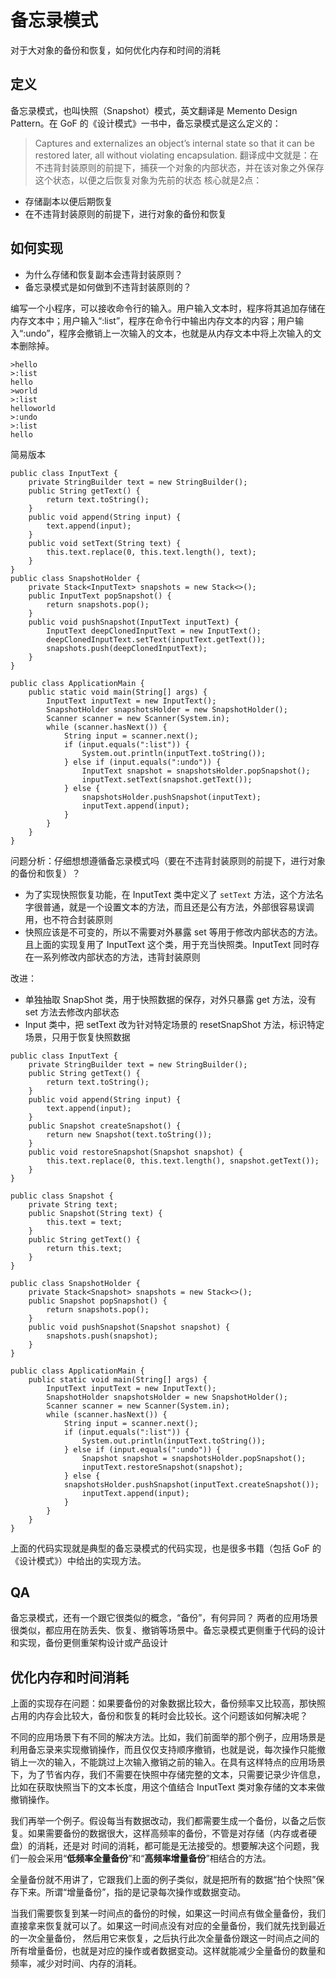 # 备忘录模式

对于大对象的备份和恢复，如何优化内存和时间的消耗

## 定义
备忘录模式，也叫快照（Snapshot）模式，英文翻译是 Memento Design Pattern。在 GoF 的《设计模式》一书中，备忘录模式是这么定义的：
> Captures and externalizes an object’s internal state so that it can be restored later, all without violating encapsulation.
翻译成中文就是：在不违背封装原则的前提下，捕获一个对象的内部状态，并在该对象之外保存这个状态，以便之后恢复对象为先前的状态
核心就是2点：
- 存储副本以便后期恢复
- 在不违背封装原则的前提下，进行对象的备份和恢复

## 如何实现
- 为什么存储和恢复副本会违背封装原则？
- 备忘录模式是如何做到不违背封装原则的？

编写一个小程序，可以接收命令行的输入。用户输入文本时，程序将其追加存储在内存文本中；用户输入“:list”，程序在命令行中输出内存文本的内容；用户输入“:undo”，程序会撤销上一次输入的文本，也就是从内存文本中将上次输入的文本删除掉。
```
>hello
>:list
hello
>world
>:list
helloworld
>:undo
>:list
hello
```
简易版本
```
public class InputText {
    private StringBuilder text = new StringBuilder();
    public String getText() {
        return text.toString();
    }
    public void append(String input) {
        text.append(input);
    }
    public void setText(String text) {
        this.text.replace(0, this.text.length(), text);
    }
}
public class SnapshotHolder {
    private Stack<InputText> snapshots = new Stack<>();
    public InputText popSnapshot() {
        return snapshots.pop();
    }
    public void pushSnapshot(InputText inputText) {
        InputText deepClonedInputText = new InputText();
        deepClonedInputText.setText(inputText.getText());
        snapshots.push(deepClonedInputText);
    }
}

public class ApplicationMain {
    public static void main(String[] args) {
        InputText inputText = new InputText();
        SnapshotHolder snapshotsHolder = new SnapshotHolder();
        Scanner scanner = new Scanner(System.in);
        while (scanner.hasNext()) {
            String input = scanner.next();
            if (input.equals(":list")) {
                System.out.println(inputText.toString());
            } else if (input.equals(":undo")) {
                InputText snapshot = snapshotsHolder.popSnapshot();
                inputText.setText(snapshot.getText());
            } else {
                snapshotsHolder.pushSnapshot(inputText);
                inputText.append(input);
            }
        }
    }
}
```
问题分析：仔细想想遵循备忘录模式吗（要在不违背封装原则的前提下，进行对象的备份和恢复）？
- 为了实现快照恢复功能，在 InputText 类中定义了 `setText` 方法，这个方法名字很普通，就是一个设置文本的方法，而且还是公有方法，外部很容易误调用，也不符合封装原则
- 快照应该是不可变的，所以不需要对外暴露 set 等用于修改内部状态的方法。且上面的实现复用了 InputText 这个类，用于充当快照类。InputText 同时存在一系列修改内部状态的方法，违背封装原则

改进：
- 单独抽取 SnapShot 类，用于快照数据的保存，对外只暴露 get 方法，没有 set 方法去修改内部状态
- Input 类中，把 setText 改为针对特定场景的 resetSnapShot 方法，标识特定场景，只用于恢复快照数据

```
public class InputText {
    private StringBuilder text = new StringBuilder();
    public String getText() {
        return text.toString();
    }
    public void append(String input) {
        text.append(input);
    }
    public Snapshot createSnapshot() {
        return new Snapshot(text.toString());
    }
    public void restoreSnapshot(Snapshot snapshot) {
        this.text.replace(0, this.text.length(), snapshot.getText());
    }
}

public class Snapshot {
    private String text;
    public Snapshot(String text) {
        this.text = text;
    }
    public String getText() {
        return this.text;
    }
}

public class SnapshotHolder {
    private Stack<Snapshot> snapshots = new Stack<>();
    public Snapshot popSnapshot() {
        return snapshots.pop();
    }
    public void pushSnapshot(Snapshot snapshot) {
        snapshots.push(snapshot);
    }
}

public class ApplicationMain {
    public static void main(String[] args) {
        InputText inputText = new InputText();
        SnapshotHolder snapshotsHolder = new SnapshotHolder();
        Scanner scanner = new Scanner(System.in);
        while (scanner.hasNext()) {
            String input = scanner.next();
            if (input.equals(":list")) {
                System.out.println(inputText.toString());
            } else if (input.equals(":undo")) {
                Snapshot snapshot = snapshotsHolder.popSnapshot();
                inputText.restoreSnapshot(snapshot);
            } else {
            snapshotsHolder.pushSnapshot(inputText.createSnapshot());
                inputText.append(input);
            }
        }
    }
}

```
上面的代码实现就是典型的备忘录模式的代码实现，也是很多书籍（包括 GoF 的《设计模式》）中给出的实现方法。

## QA
备忘录模式，还有一个跟它很类似的概念，“备份”，有何异同？
两者的应用场景很类似，都应用在防丢失、恢复、撤销等场景中。备忘录模式更侧重于代码的设计和实现，备份更侧重架构设计或产品设计

## 优化内存和时间消耗
上面的实现存在问题：如果要备份的对象数据比较大，备份频率又比较高，那快照占用的内存会比较大，备份和恢复的耗时会比较长。这个问题该如何解决呢？

不同的应用场景下有不同的解决方法。比如，我们前面举的那个例子，应用场景是利用备忘录来实现撤销操作，而且仅仅支持顺序撤销，也就是说，每次操作只能撤销上一次的输入，不能跳过上次输入撤销之前的输入。在具有这样特点的应用场景下，为了节省内存，我们不需要在快照中存储完整的文本，只需要记录少许信息，比如在获取快照当下的文本长度，用这个值结合 InputText 类对象存储的文本来做撤销操作。

我们再举一个例子。假设每当有数据改动，我们都需要生成一个备份，以备之后恢复。如果需要备份的数据很大，这样高频率的备份，不管是对存储（内存或者硬盘）的消耗，还是对
时间的消耗，都可能是无法接受的。想要解决这个问题，我们一般会采用“**低频率全量备份**”和“**高频率增量备份**”相结合的方法。

全量备份就不用讲了，它跟我们上面的例子类似，就是把所有的数据“拍个快照”保存下来。所谓“增量备份”，指的是记录每次操作或数据变动。

当我们需要恢复到某一时间点的备份的时候，如果这一时间点有做全量备份，我们直接拿来恢复就可以了。如果这一时间点没有对应的全量备份，我们就先找到最近的一次全量备份，
然后用它来恢复，之后执行此次全量备份跟这一时间点之间的所有增量备份，也就是对应的操作或者数据变动。这样就能减少全量备份的数量和频率，减少对时间、内存的消耗。

